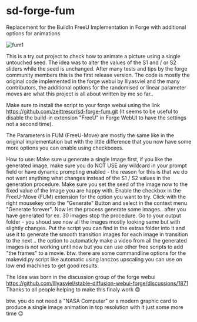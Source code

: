 # sd-forge-fum
Replacement for the BuildIn FreeU Implementation in Forge with additional options for animations

![fum1](https://github.com/user-attachments/assets/a9961ff0-55a2-405b-bc4e-5ea151bf5292)

This is a try out project to check how to animate a picture using a single untouched seed. 
The idea was to alter the values of the S1 and / or S2 sliders while the seed is unchanged.
After many tests and tips by the forge community members this is the first release version.
The code is mostly the original code implemented in the forge webui by lllyasviel and the
many contributors, the additional options for the randomised or linear parameter moves are
what this project is all about written by me so far..

Make sure to install the script to your forge webui using the link https://github.com/zeittresor/sd-forge-fum.git
(It seems to be useful to disable the build-in extension "FreeU" in Forge WebUI to have the settings not a second time).

The Parameters in FUM (FreeU-Move) are mostly the same like in the original implementation but with the little
difference that you now have some more options you can enable using checkboxes.

How to use:
Make sure u generate a single Image first, if you like the generated image, make sure you do NOT USE any wildcard
in your prompt field or have dynamic prompting enabled - the reason for this is that we do not want anything what
changes instead of the S1 / S2 values in the generation procedure.
Make sure you set the seed of the image now to the fixed value of the Image you are happy with.
Enable the checkbox in the FreeU-Move (FUM) extension for the option you want to try.
Click with the right mousekey onto the "Generate" Button and select in the context menu "Generate forever".
Now let the process generate some images.. after you have generated for ex. 30 images stop the procedure.
Go to your output folder - you shoud see now all the images mostly looking same but with slightly changes.
Put the script you can find in the extras folder into it and use it to generate the smooth transition images
for each image in transition to the next .. the option to automaticly make a video from all the generated images
is not working until now but you can use other free scripts to add "the frames" to a movie. btw. there are
some commandline options for the makevid.py script like automatic using lanczos upscaling you can use on low end
machines to get good results.

The Idea was born in the discussion group of the forge webui https://github.com/lllyasviel/stable-diffusion-webui-forge/discussions/1871
Thanks to all people helping to make this finaly work 😍

btw. you do not need a "NASA Computer" or a modern graphic card to produce a single image animation in top resolution with it just some more time 😉
